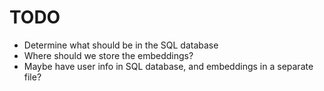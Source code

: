 # TODO

- Determine what should be in the SQL database
- Where should we store the embeddings?
- Maybe have user info in SQL database, and embeddings in a separate file?